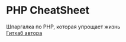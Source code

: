 # PHP CheatSheet
Шпаргалка по PHP, которая упрощает жизнь       
[Гитхаб автора](https://github.com/artreikan)

